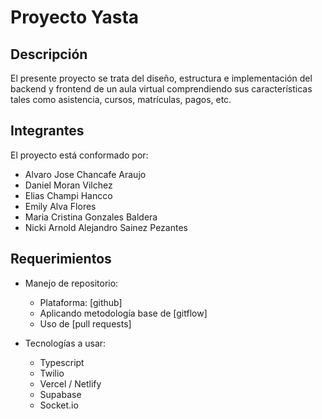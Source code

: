 # Proyecto Yasta

## Descripción

El presente proyecto se trata del diseño, estructura e implementación del backend y frontend de un aula virtual comprendiendo sus características tales como asistencia, cursos, matrículas, pagos, etc.

## Integrantes

El proyecto está conformado por:    

- Alvaro Jose Chancafe Araujo
- Daniel Moran Vilchez
- Elias Champi Hancco
- Emily Alva Flores
- Maria Cristina Gonzales Baldera
- Nicki Arnold Alejandro Sainez Pezantes

## Requerimientos

- Manejo de repositorio:
    - Plataforma: [github]
    - Aplicando metodología base de [gitflow]
    - Uso de [pull requests]

- Tecnologías a usar:
    - Typescript
    - Twilio
    - Vercel / Netlify
    - Supabase
    - Socket.io